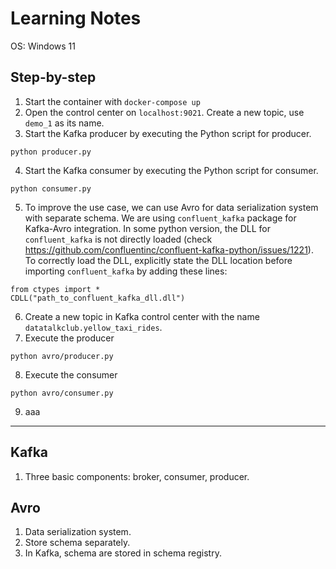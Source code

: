 # Learning Notes

OS: Windows 11

## Step-by-step
1. Start the container with `docker-compose up`
2. Open the control center on `localhost:9021`. Create a new topic, use `demo_1` as its name.
3. Start the Kafka producer by executing the Python script for producer.
```
python producer.py
```
4. Start the Kafka consumer by executing the Python script for consumer.
```
python consumer.py
```
5. To improve the use case, we can use Avro for data serialization system with separate schema. We are using `confluent_kafka` package for Kafka-Avro integration. In some python version, the DLL for `confluent_kafka` is not directly loaded (check https://github.com/confluentinc/confluent-kafka-python/issues/1221). To correctly load the DLL, explicitly state the DLL location before importing `confluent_kafka` by adding these lines:
```
from ctypes import *
CDLL("path_to_confluent_kafka_dll.dll")
```
6. Create a new topic in Kafka control center with the name `datatalkclub.yellow_taxi_rides`.
7. Execute the producer
```
python avro/producer.py
```
8. Execute the consumer
```
python avro/consumer.py
```
9.  aaa

***

## Kafka
1. Three basic components: broker, consumer, producer.

## Avro
1. Data serialization system.
2. Store schema separately.
3. In Kafka, schema are stored in schema registry.